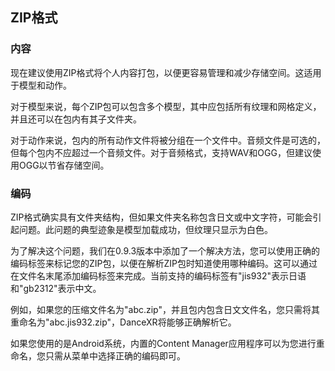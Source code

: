 ## ZIP格式

### 内容

现在建议使用ZIP格式将个人内容打包，以便更容易管理和减少存储空间。这适用于模型和动作。

对于模型来说，每个ZIP包可以包含多个模型，其中应包括所有纹理和网格定义，并且还可以在包内有其子文件夹。

对于动作来说，包内的所有动作文件将被分组在一个文件中。音频文件是可选的，但每个包内不应超过一个音频文件。对于音频格式，支持WAV和OGG，但建议使用OGG以节省存储空间。

### 编码

ZIP格式确实具有文件夹结构，但如果文件夹名称包含日文或中文字符，可能会引起问题。此问题的典型迹象是模型加载成功，但纹理只显示为白色。

为了解决这个问题，我们在0.9.3版本中添加了一个解决方法，您可以使用正确的编码标签来标记您的ZIP包，以便在解析ZIP包时知道使用哪种编码。这可以通过在文件名末尾添加编码标签来完成。当前支持的编码标签有"jis932"表示日语和"gb2312"表示中文。

例如，如果您的压缩文件名为"abc.zip"，并且包内包含日文文件名，您只需将其重命名为"abc.jis932.zip"，DanceXR将能够正确解析它。

如果您使用的是Android系统，内置的Content Manager应用程序可以为您进行重命名，您只需从菜单中选择正确的编码即可。